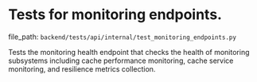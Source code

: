 # Tests for monitoring endpoints.

  file_path: `backend/tests/api/internal/test_monitoring_endpoints.py`

Tests the monitoring health endpoint that checks the health of monitoring
subsystems including cache performance monitoring, cache service monitoring,
and resilience metrics collection.
